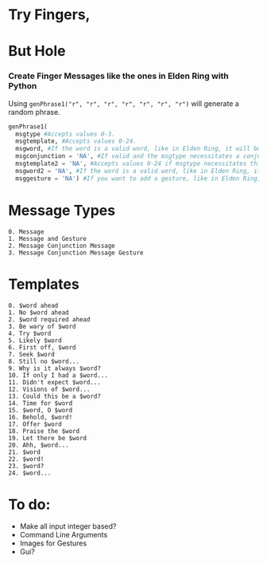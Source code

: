 # Try Fingers, 
# But Hole
### Create Finger Messages like the ones in Elden Ring with Python

Using `genPhrase1("r", "r", "r", "r", "r", "r", "r")` will generate a random phrase.
```py
genPhrase1(
  msgtype #Accepts values 0-3.
  msgtemplate, #Accepts values 0-24.
  msgword, #If the word is a valid word, like in Elden Ring, it will be used in the template. 
  msgconjunction = 'NA', #If valid and the msgtype necessitates a conjunction, it will be used.
  msgtemplate2 = 'NA', #Accepts values 0-24 if msgtype necessitates this.
  msgword2 = 'NA', #If the word is a valid word, like in Elden Ring, it will be used in the second template. 
  msggesture = 'NA') #If you want to add a gesture, like in Elden Ring, type the name of the gesture in all caps and it will be used. No image or animation. Just text
```
# Message Types
```
0. Message
1. Message and Gesture
2. Message Conjunction Message
3. Message Conjunction Message Gesture
```

# Templates
```
0. $word ahead
1. No $word ahead
2. $word required ahead
3. Be wary of $word
4. Try $word
5. Likely $word
6. First off, $word
7. Seek $word
8. Still no $word...
9. Why is it always $word?
10. If only I had a $word...
11. Didn't expect $word...
12. Visions of $word...
13. Could this be a $word?
14. Time for $word
15. $word, O $word
16. Behold, $word!
17. Offer $word
18. Praise the $word
19. Let there be $word
20. Ahh, $word...
21. $word
22. $word!
23. $word?
24. $word...
```

# To do:

- Make all input integer based?
- Command Line Arguments
- Images for Gestures
- Gui?
